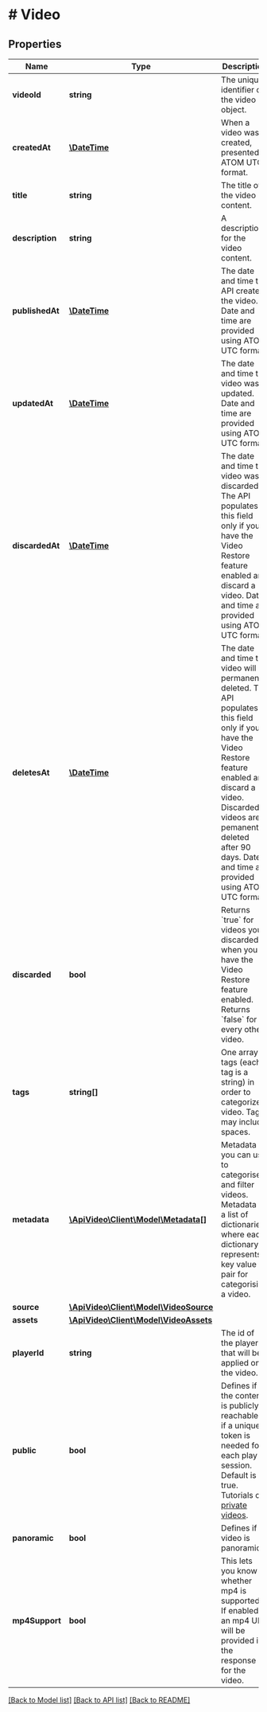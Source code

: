 # # Video

## Properties

Name | Type | Description | Notes
------------ | ------------- | ------------- | -------------
**videoId** | **string** | The unique identifier of the video object. |
**createdAt** | [**\DateTime**](\DateTime.md) | When a video was created, presented in ATOM UTC format. | [optional]
**title** | **string** | The title of the video content. | [optional]
**description** | **string** | A description for the video content. | [optional]
**publishedAt** | [**\DateTime**](\DateTime.md) | The date and time the API created the video. Date and time are provided using ATOM UTC format. | [optional]
**updatedAt** | [**\DateTime**](\DateTime.md) | The date and time the video was updated. Date and time are provided using ATOM UTC format. | [optional]
**discardedAt** | [**\DateTime**](\DateTime.md) | The date and time the video was discarded. The API populates this field only if you have the Video Restore feature enabled and discard a video. Date and time are provided using ATOM UTC format. | [optional]
**deletesAt** | [**\DateTime**](\DateTime.md) | The date and time the video will be permanently deleted. The API populates this field only if you have the Video Restore feature enabled and discard a video. Discarded videos are pemanently deleted after 90 days. Date and time are provided using ATOM UTC format. | [optional]
**discarded** | **bool** | Returns &#x60;true&#x60; for videos you discarded when you have the Video Restore feature enabled. Returns &#x60;false&#x60; for every other video. | [optional]
**tags** | **string[]** | One array of tags (each tag is a string) in order to categorize a video. Tags may include spaces. | [optional]
**metadata** | [**\ApiVideo\Client\Model\Metadata[]**](Metadata.md) | Metadata you can use to categorise and filter videos. Metadata is a list of dictionaries, where each dictionary represents a key value pair for categorising a video. | [optional]
**source** | [**\ApiVideo\Client\Model\VideoSource**](VideoSource.md) |  | [optional]
**assets** | [**\ApiVideo\Client\Model\VideoAssets**](VideoAssets.md) |  | [optional]
**playerId** | **string** | The id of the player that will be applied on the video. | [optional]
**public** | **bool** | Defines if the content is publicly reachable or if a unique token is needed for each play session. Default is true. Tutorials on [private videos](https://api.video/blog/endpoints/private-videos/). | [optional]
**panoramic** | **bool** | Defines if video is panoramic. | [optional]
**mp4Support** | **bool** | This lets you know whether mp4 is supported. If enabled, an mp4 URL will be provided in the response for the video. | [optional]

[[Back to Model list]](../../README.md#models) [[Back to API list]](../../README.md#endpoints) [[Back to README]](../../README.md)
